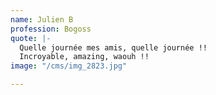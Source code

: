 ```yaml
---
name: Julien B
profession: Bogoss
quote: |-
  Quelle journée mes amis, quelle journée !!
  Incroyable, amazing, waouh !!
image: "/cms/img_2823.jpg"

---
```

